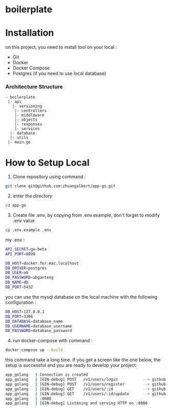 # boilerplate

# Installation

on this project, you need to install tool on your local :
- Git
- Docker
- Docker Compose
- Postgres (if you need to use local database)

### Architecture Structure
```
- boilerplate
 |- api
   |- versioning
    |- controllers
    |- middleware
    |- objects
    |- responses
    |- services
  |- database
  |- utils
 |- main.go
```

# How to Setup Local

1. Clone repository using command : 
```bash
git clone git@github.com:zhuangalbert/app-go.git
```

2. enter the directory
```bash
cd app-go
```

3. Create file .env, by copying from .env.example, don't forget to modify .env value 
```bash
cp .env.example .env
```
my .env :
```bash
API_SECRET=go-beta
API_PORT=8099

DB_HOST=docker.for.mac.localhost
DB_DRIVER=postgres 
DB_USER=ab
DB_PASSWORD=abganteng
DB_NAME=db
DB_PORT=5432
```

you can use the mysql database on the local machine with the following configuration : 
```bash
DB_HOST=127.0.0.1
DB_PORT=3306
DB_DATABASE=database_name
DB_USERNAME=database_username
DB_PASSWORD=database_password
```

4. run docker-compose with command : 
```bash
docker-compose up --build
```
this command take a long time.
If you get a screen like the one below, the setup is successful and you are ready to develop your project:

```bash
app_golang   | Connection is created
app_golang   | [GIN-debug] POST   /v1/users/login           --> github.com/zhuangalbert/boilerplate/src/api/v1/controllers.(*UserController).Login-fm (3 handlers)
app_golang   | [GIN-debug] POST   /v1/users/register        --> github.com/zhuangalbert/boilerplate/src/api/v1/controllers.(*UserController).Register-fm (3 handlers)
app_golang   | [GIN-debug] GET    /v1/users/:id             --> github.com/zhuangalbert/boilerplate/src/api/v1/controllers.(*UserController).GetUser-fm (4 handlers)
app_golang   | [GIN-debug] GET    /v1/users/:id/update      --> github.com/zhuangalbert/boilerplate/src/api/v1/controllers.(*UserController).Update-fm (4 handlers)
app_golang   | :8080
app_golang   | [GIN-debug] Listening and serving HTTP on :8080
```
